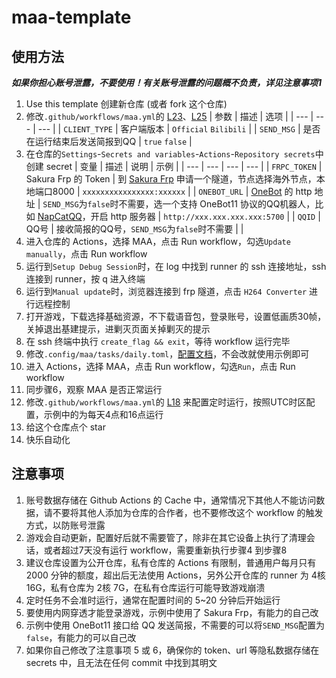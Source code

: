 # maa-template

## 使用方法
***如果你担心账号泄露，不要使用！有关账号泄露的问题概不负责，详见注意事项1***
1. Use this template 创建新仓库 (或者 fork 这个仓库)
2. 修改`.github/workflows/maa.yml`的 [L23](https://github.com/Lyxot/maa-template/blob/main/.github/workflows/maa.yml#L23)、[L25](https://github.com/Lyxot/maa-template/blob/main/.github/workflows/maa.yml#L25)
    | 参数 | 描述 | 选项 |
    | --- | --- | --- |
    | `CLIENT_TYPE` | 客户端版本 | `Official` `Bilibili` |
    | `SEND_MSG` | 是否在运行结束后发送简报到QQ | `true` `false`  |
3. 在仓库的`Settings`-`Secrets and variables`-`Actions`-`Repository secrets`中创建 secret
    | 变量 | 描述 | 说明 | 示例 |
    | --- | --- | --- | --- |
    | `FRPC_TOKEN` | Sakura Frp 的 Token | 到 [Sakura Frp](https://www.natfrp.com/) 申请一个隧道，节点选择海外节点，本地端口8000 | `xxxxxxxxxxxxxxxx:xxxxxx` |
    | `ONEBOT_URL` | [OneBot](https://github.com/botuniverse/onebot-11/blob/master/communication/http.md) 的 http 地址 | `SEND_MSG`为`false`时不需要，选一个支持 OneBot11 协议的QQ机器人，比如 [NapCatQQ](https://github.com/NapNeko/NapCatQQ)，开启 http 服务器 | `http://xxx.xxx.xxx.xxx:5700` |
    | `QQID` | QQ号 | 接收简报的QQ号，`SEND_MSG`为`false`时不需要 | |
4. 进入仓库的 Actions，选择 MAA，点击 Run workflow，勾选`Update manually`，点击 Run workflow
5. 运行到`Setup Debug Session`时，在 log 中找到 runner 的 ssh 连接地址，ssh 连接到 runner，按 q 进入终端
6. 运行到`Manual update`时，浏览器连接到 frp 隧道，点击 `H264 Converter` 进行远程控制
7. 打开游戏，下载选择基础资源，不下载语音包，登录账号，设置低画质30帧，关掉退出基建提示，进剿灭页面关掉剿灭的提示
8. 在 ssh 终端中执行 `create_flag && exit`，等待 workflow 运行完毕
9. 修改`.config/maa/tasks/daily.toml`，[配置文档](https://github.com/MaaAssistantArknights/maa-cli/blob/main/crates/maa-cli/docs/zh-CN/config.md)，不会改就使用示例即可
10. 进入 Actions，选择 MAA，点击 Run workflow，勾选`Run`，点击 Run workflow
11. 同步骤6，观察 MAA 是否正常运行
12. 修改`.github/workflows/maa.yml`的 [L18](https://github.com/Lyxot/maa-template/blob/main/.github/workflows/maa.yml#L18) 来配置定时运行，按照UTC时区配置，示例中的为每天4点和16点运行
13. 给这个仓库点个 star
14. 快乐自动化

## 注意事项
1. 账号数据存储在 Github Actions 的 Cache 中，通常情况下其他人不能访问数据，请不要将其他人添加为仓库的合作者，也不要修改这个 workflow 的触发方式，以防账号泄露
2. 游戏会自动更新，配置好后就不需要管了，除非在其它设备上执行了清理会话，或者超过7天没有运行 workflow，需要重新执行步骤4 到步骤8
3. 建议仓库设置为公开仓库，私有仓库的 Actions 有限制，普通用户每月只有 2000 分钟的额度，超出后无法使用 Actions，另外公开仓库的 runner 为 4核 16G，私有仓库为 2核 7G，在私有仓库运行可能导致游戏崩溃
4. 定时任务不会准时运行，通常在配置时间的 5~20 分钟后开始运行
5. 要使用内网穿透才能登录游戏，示例中使用了 Sakura Frp，有能力的自己改
6. 示例中使用 OneBot11 接口给 QQ 发送简报，不需要的可以将`SEND_MSG`配置为`false`，有能力的可以自己改
7. 如果你自己修改了注意事项 5 或 6，确保你的 token、url 等隐私数据存储在 secrets 中，且无法在任何 commit 中找到其明文
